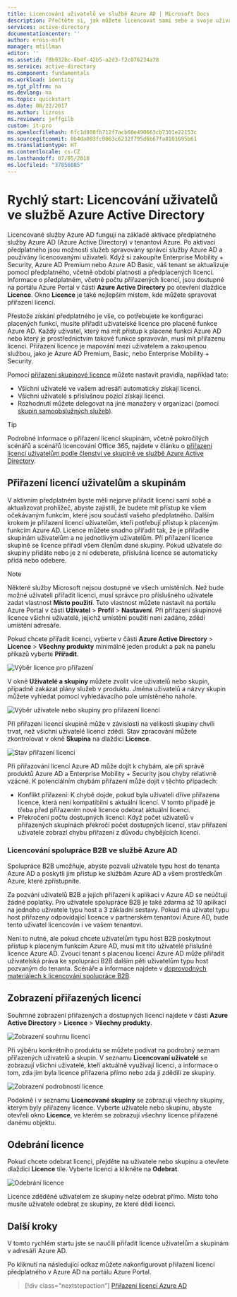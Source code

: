 ```yaml
---
title: Licencování uživatelů ve službě Azure AD | Microsoft Docs
description: Přečtěte si, jak můžete licencovat sami sebe a svoje uživatele ve službě Azure Active Directory.
services: active-directory
documentationcenter: ''
author: eross-msft
manager: mtillman
editor: ''
ms.assetid: f8b932bc-8b4f-42b5-a2d3-f2c076234a78
ms.service: active-directory
ms.component: fundamentals
ms.workload: identity
ms.tgt_pltfrm: na
ms.devlang: na
ms.topic: quickstart
ms.date: 08/22/2017
ms.author: lizross
ms.reviewer: jeffgilb
custom: it-pro
ms.openlocfilehash: 6fc1d808fb712f7acb60e490663cb7301e22153c
ms.sourcegitcommit: 0b4da003fc0063c6232f795d6b67fa8101695b61
ms.translationtype: HT
ms.contentlocale: cs-CZ
ms.lasthandoff: 07/05/2018
ms.locfileid: "37856085"
---
```

# <a name="quickstart-license-users-in-azure-active-directory"></a>Rychlý start: Licencování uživatelů ve službě Azure Active Directory
Licencované služby Azure AD fungují na základě aktivace předplatného služby Azure AD (Azure Active Directory) v tenantovi Azure. Po aktivaci předplatného jsou možnosti služeb spravovány správci služby Azure AD a používány licencovanými uživateli. Když si zakoupíte Enterprise Mobility + Security, Azure AD Premium nebo Azure AD Basic, váš tenant se aktualizuje pomocí předplatného, včetně období platnosti a předplacených licencí. Informace o předplatném, včetně počtu přiřazených licencí, jsou dostupné na portálu Azure Portal v části **Azure Active Directory** po otevření dlaždice **Licence**. Okno **Licence** je také nejlepším místem, kde můžete spravovat přiřazení licencí.

Přestože získání předplatného je vše, co potřebujete ke konfiguraci placených funkcí, musíte přiřadit uživatelské licence pro placené funkce Azure AD. Každý uživatel, který má mít přístup k placené funkci Azure AD nebo který je prostřednictvím takové funkce spravován, musí mít přiřazenu licenci. Přiřazení licence je mapování mezi uživatelem a zakoupenou službou, jako je Azure AD Premium, Basic, nebo Enterprise Mobility + Security.

Pomocí [přiřazení skupinové licence](active-directory-licensing-whatis-azure-portal.md) můžete nastavit pravidla, například tato:
* Všichni uživatelé ve vašem adresáři automaticky získají licenci.
* Všichni uživatelé s příslušnou pozicí získají licenci.
* Rozhodnutí můžete delegovat na jiné manažery v organizaci (pomocí [skupin samoobslužných služeb](../users-groups-roles/groups-self-service-management.md)).

> [!TIP]
> Podrobné informace o přiřazení licencí skupinám, včetně pokročilých scénářů a scénářů licencování Office 365, najdete v článku o [přiřazení licencí uživatelům podle členství ve skupině ve službě Azure Active Directory](../users-groups-roles/licensing-groups-assign.md).

## <a name="assign-licenses-to-users-and-groups"></a>Přiřazení licencí uživatelům a skupinám
V aktivním předplatném byste měli nejprve přiřadit licenci sami sobě a aktualizovat prohlížeč, abyste zajistili, že budete mít přístup ke všem očekávaným funkcím, které jsou součástí vašeho předplatného. Dalším krokem je přiřazení licencí uživatelům, kteří potřebují přístup k placeným funkcím Azure AD. Licence můžete snadno přiřadit tak, že je přiřadíte skupinám uživatelům a ne jednotlivým uživatelům. Při přiřazení licence skupině se licence přiřadí všem členům dané skupiny. Pokud uživatele do skupiny přidáte nebo je z ní odeberete, příslušná licence se automaticky přidá nebo odebere. 

> [!NOTE]
> Některé služby Microsoft nejsou dostupné ve všech umístěních. Než bude možné uživateli přiřadit licenci, musí správce pro příslušného uživatele zadat vlastnost **Místo použití**. Tuto vlastnost můžete nastavit na portálu Azure Portal v části **Uživatel** &gt; **Profil** &gt; **Nastavení**. Při přiřazení skupinové licence všichni uživatelé, jejichž umístění použití není zadáno, zdědí umístění adresáře.

Pokud chcete přiřadit licenci, vyberte v části **Azure Active Directory** &gt; **Licence** &gt; **Všechny produkty** minimálně jeden produkt a pak na panelu příkazů vyberte **Přiřadit**.

![Výběr licence pro přiřazení](./media/license-users-groups/select-license-to-assign.png)

V okně **Uživatelé a skupiny** můžete zvolit více uživatelů nebo skupin, případně zakázat plány služeb v produktu. Jména uživatelů a názvy skupin můžete vyhledat pomocí vyhledávacího pole umístěného nahoře.

![Výběr uživatele nebo skupiny pro přiřazení licencí](./media/license-users-groups/select-user-for-license-assignment.png)

Při přiřazení licencí skupině může v závislosti na velikosti skupiny chvíli trvat, než všichni uživatelé licenci zdědí. Stav zpracování můžete zkontrolovat v okně **Skupina** na dlaždici **Licence**.

![Stav přiřazení licencí](./media/license-users-groups/license-assignment-status.png)

Při přiřazování licencí Azure AD může dojít k chybám, ale při správě produktů Azure AD a Enterprise Mobility + Security jsou chyby relativně vzácné. K potenciálním chybám přiřazení může dojít v těchto případech:
- Konflikt přiřazení: K chybě dojde, pokud byla uživateli dříve přiřazena licence, která není kompatibilní s aktuální licencí. V tomto případě je třeba před přiřazením nové licence odebrat aktuální licenci.
- Překročení počtu dostupných licencí: Když počet uživatelů v přiřazených skupinách překročí počet dostupných licencí, stav přiřazení uživatele zobrazí chybu přiřazení z důvodu chybějících licencí.

### <a name="azure-ad-b2b-collaboration-licensing"></a>Licencování spolupráce B2B ve službě Azure AD

Spolupráce B2B umožňuje, abyste pozvali uživatele typu host do tenanta Azure AD a poskytli jim přístup ke službám Azure AD a všem prostředkům Azure, které zpřístupníte.  

Za pozvání uživatelů B2B a jejich přiřazení k aplikaci v Azure AD se neúčtují žádné poplatky. Pro uživatele spolupráce B2B je také zdarma až 10 aplikací na jednoho uživatele typu host a 3 základní sestavy. Pokud má uživatel typu host přiřazeny odpovídající licence v partnerském tenantovi Azure AD, bude tento uživatel licencován i ve vašem tenantovi.

Není to nutné, ale pokud chcete uživatelům typu host B2B poskytnout přístup k placeným funkcím Azure AD, musí mít tito uživatelé příslušné licence Azure AD. Zvoucí tenant s placenou licencí Azure AD může přiřadit uživatelská práva ke spolupráci B2B dalším pěti uživatelům typu host pozvaným do tenanta. Scénáře a informace najdete v [doprovodných materiálech k licencování spolupráce B2B](../b2b/licensing-guidance.md).

## <a name="view-assigned-licenses"></a>Zobrazení přiřazených licencí

Souhrnné zobrazení přiřazených a dostupných licencí najdete v části **Azure Active Directory** &gt; **Licence** &gt; **Všechny produkty**.

![Zobrazení souhrnu licencí](./media/license-users-groups/view-license-summary.png)

Při výběru konkrétního produktu se můžete podívat na podrobný seznam přiřazených uživatelů a skupin. V seznamu **Licencovaní uživatelé** se zobrazují všichni uživatelé, kteří aktuálně využívají licenci, a informace o tom, zda jim byla licence přiřazena přímo nebo zda ji zdědili ze skupiny.

![Zobrazení podrobností licence](./media/license-users-groups/view-license-detail.png)

Podokně i v seznamu **Licencované skupiny** se zobrazují všechny skupiny, kterým byly přiřazeny licence. Vyberte uživatele nebo skupinu, abyste otevřeli okno **Licence**, ve kterém se zobrazují všechny licence přiřazené danému objektu.

## <a name="remove-a-license"></a>Odebrání licence

Pokud chcete odebrat licenci, přejděte na uživatele nebo skupinu a otevřete dlaždici **Licence** tile. Vyberte licenci a klikněte na **Odebrat**.

![Odebrání licence](./media/license-users-groups/remove-license.png)

Licence zděděné uživatelem ze skupiny nelze odebrat přímo. Místo toho musíte uživatele odebrat ze skupiny, ze které dědí licenci.


## <a name="next-steps"></a>Další kroky
V tomto rychlém startu jste se naučili přiřadit licence uživatelům a skupinám v adresáři Azure AD. 

Po kliknutí na následující odkaz můžete nakonfigurovat přiřazení licencí předplatného v Azure AD na portálu Azure Portal.

> [!div class="nextstepaction"]
> [Přiřazení licencí Azure AD](https://aad.portal.azure.com/#blade/Microsoft_AAD_IAM/LicensesMenuBlade/Overview) 